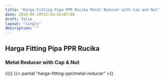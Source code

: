 ```yaml
---
title: "Harga Fitting Pipa PPR Rucika Metal Reducer with Cap and Nut"
date: 2019-05-19T22:54:52+07:00
draft: false
layout: "single"
description: ""
---
```


## Harga Fitting Pipa PPR Rucika
### Metal Reducer with Cap &amp; Nut
{{<kontak-button>}}
{{< partial "harga-fitting-ppr/metal-reducer" >}}

